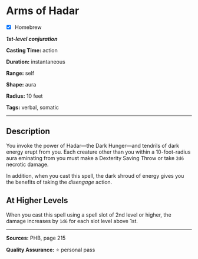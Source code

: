 # Arms of Hadar

- [x] Homebrew

***1st-level conjuration***

**Casting Time:** action

**Duration:** instantaneous

**Range:** self

**Shape:** aura

**Radius:** 10 feet

**Tags:** verbal, somatic

---

## Description
You invoke the power of Hadar&mdash;the Dark Hunger&mdash;and tendrils of dark energy erupt from you.
Each creature other than you within a 10-foot-radius aura eminating from you must make a Dexterity Saving Throw or take `2d6` necrotic damage.

In addition, when you cast this spell, the dark shroud of energy gives you the benefits of taking the *disengage* action.

## At Higher Levels
When you cast this spell using a spell slot of 2nd level or higher, the damage increases by `1d6` for each slot level above 1st.

---

**Sources:** PHB, page 215

**Quality Assurance:** :star: personal pass
